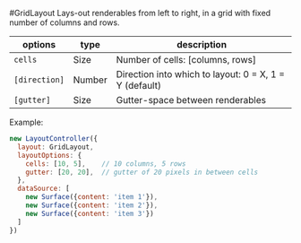 <a name="module_GridLayout"></a>
#GridLayout
Lays-out renderables from left to right, in a grid with fixed number of
columns and rows.

|options|type|description|
|---|---|---|
|`cells`|Size|Number of cells: [columns, rows]|
|`[direction]`|Number|Direction into which to layout: 0 = X, 1 = Y (default)|
|`[gutter]`|Size|Gutter-space between renderables|

Example:

```javascript
new LayoutController({
  layout: GridLayout,
  layoutOptions: {
    cells: [10, 5],    // 10 columns, 5 rows
    gutter: [20, 20],  // gutter of 20 pixels in between cells
  },
  dataSource: [
    new Surface({content: 'item 1'}),
    new Surface({content: 'item 2'}),
    new Surface({content: 'item 3'})
  ]
})
```

